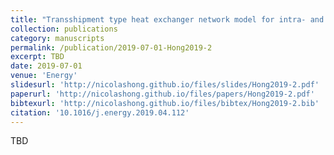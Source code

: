 ```yaml
---
title: "Transshipment type heat exchanger network model for intra- and inter-plant heat integration using process streams"
collection: publications
category: manuscripts
permalink: /publication/2019-07-01-Hong2019-2
excerpt: TBD
date: 2019-07-01
venue: 'Energy'
slidesurl: 'http://nicolashong.github.io/files/slides/Hong2019-2.pdf'
paperurl: 'http://nicolashong.github.io/files/papers/Hong2019-2.pdf'
bibtexurl: 'http://nicolashong.github.io/files/bibtex/Hong2019-2.bib'
citation: '10.1016/j.energy.2019.04.112'
---
```


TBD
